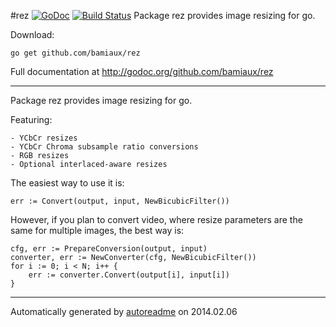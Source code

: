 #rez [![GoDoc](https://godoc.org/github.com/bamiaux/rez/web?status.png)](https://godoc.org/github.com/bamiaux/rez) [![Build Status](https://travis-ci.org/bamiaux/rez.png)](https://travis-ci.org/bamiaux/rez)
Package rez provides image resizing for go.

Download:
```shell
go get github.com/bamiaux/rez
```


Full documentation at http://godoc.org/github.com/bamiaux/rez

* * *
Package rez provides image resizing for go.

Featuring:

```
- YCbCr resizes
- YCbCr Chroma subsample ratio conversions
- RGB resizes
- Optional interlaced-aware resizes
```

The easiest way to use it is:

```
err := Convert(output, input, NewBicubicFilter())
```

However, if you plan to convert video, where resize parameters are the same for
multiple images, the best way is:

```
cfg, err := PrepareConversion(output, input)
converter, err := NewConverter(cfg, NewBicubicFilter())
for i := 0; i < N; i++ {
    err := converter.Convert(output[i], input[i])
}
```



* * *
Automatically generated by [autoreadme](https://github.com/jimmyfrasche/autoreadme) on 2014.02.06
